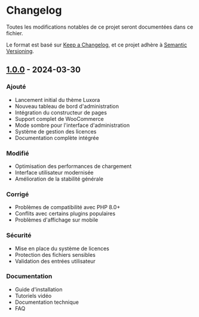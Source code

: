 # Changelog

Toutes les modifications notables de ce projet seront documentées dans ce fichier.

Le format est basé sur [Keep a Changelog](https://keepachangelog.com/fr/1.0.0/),
et ce projet adhère à [Semantic Versioning](https://semver.org/spec/v2.0.0.html).

## [1.0.0] - 2024-03-30

### Ajouté
- Lancement initial du thème Luxora
- Nouveau tableau de bord d'administration
- Intégration du constructeur de pages
- Support complet de WooCommerce
- Mode sombre pour l'interface d'administration
- Système de gestion des licences
- Documentation complète intégrée

### Modifié
- Optimisation des performances de chargement
- Interface utilisateur modernisée
- Amélioration de la stabilité générale

### Corrigé
- Problèmes de compatibilité avec PHP 8.0+
- Conflits avec certains plugins populaires
- Problèmes d'affichage sur mobile

### Sécurité
- Mise en place du système de licences
- Protection des fichiers sensibles
- Validation des entrées utilisateur

### Documentation
- Guide d'installation
- Tutoriels vidéo
- Documentation technique
- FAQ

[1.0.0]: https://github.com/votre-repo/luxora/releases/tag/v1.0.0 